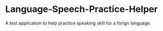 # Language-Speech-Practice-Helper
A test application to help practice speaking skill for a forign language.
